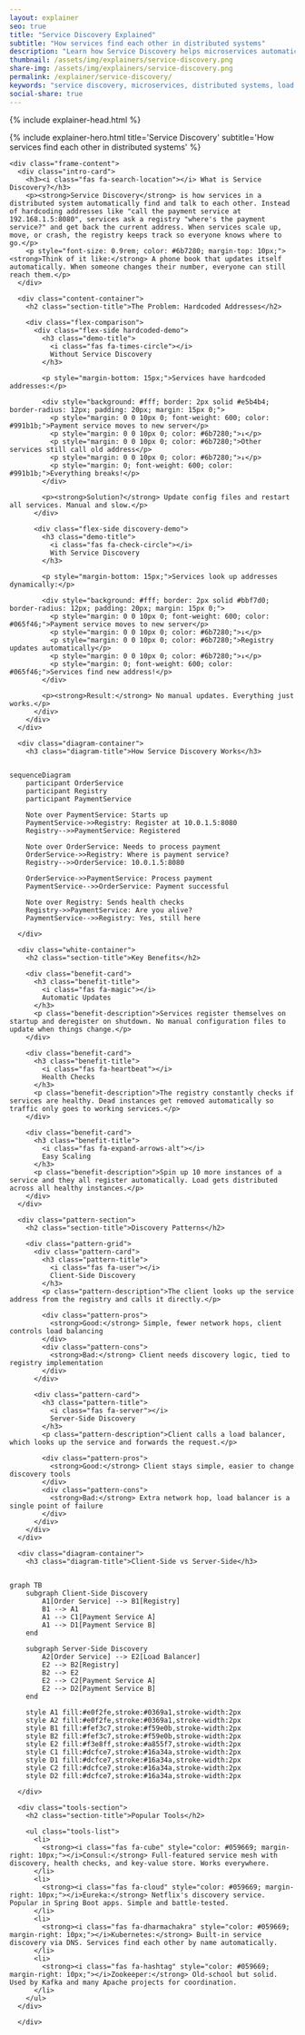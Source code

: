 ```yaml
---
layout: explainer
seo: true
title: "Service Discovery Explained"
subtitle: "How services find each other in distributed systems"
description: "Learn how Service Discovery helps microservices automatically find and talk to each other. Understand the difference between client-side and server-side discovery, when to use each approach, and see real-world examples with simple diagrams."
thumbnail: /assets/img/explainers/service-discovery.png
share-img: /assets/img/explainers/service-discovery.png
permalink: /explainer/service-discovery/
keywords: "service discovery, microservices, distributed systems, load balancing, service registry, consul, eureka, kubernetes service discovery"
social-share: true
---
```


{% include explainer-head.html %}

<style>

/* Approach Demo */
.hardcoded-demo {
  background: linear-gradient(135deg, #fef8f8 0%, #fdf2f2 100%);
  border-color: #e5b4b4;
}

.discovery-demo {
  background: linear-gradient(135deg, #f6fdf9 0%, #f0fdf4 100%);
  border-color: #bbf7d0;
}

.hardcoded-demo .demo-title {
  color: #b91c1c;
}

.discovery-demo .demo-title {
  color: #059669;
}

/* Pattern Cards */
.pattern-section {
  margin: 50px 0;
  padding: 40px;
  background: #f8fafc;
  border-radius: 16px;
  border: 2px solid #e2e8f0;
}

.pattern-grid {
  display: grid;
  grid-template-columns: 1fr 1fr;
  gap: 30px;
  margin: 30px 0;
}

.pattern-card {
  background: white;
  border: 2px solid #d1d5db;
  border-radius: 12px;
  padding: 25px;
  transition: all 0.3s ease;
  box-shadow: 0 4px 15px rgba(148, 163, 184, 0.1);
}

.pattern-card:hover {
  transform: translateY(-3px);
  box-shadow: 0 8px 25px rgba(148, 163, 184, 0.2);
  border-color: #6b7280;
}

.pattern-title {
  color: #374151;
  font-size: 1.3rem;
  font-weight: 700;
  margin: 0 0 15px 0;
  display: flex;
  align-items: center;
  gap: 10px;
}

.pattern-description {
  color: #6b7280;
  font-size: 1rem;
  line-height: 1.6;
  margin-bottom: 15px;
}

.pattern-pros {
  background: #f0fdf4;
  border-left: 4px solid #059669;
  padding: 12px;
  border-radius: 8px;
  font-size: 0.9rem;
  line-height: 1.6;
  color: #374151;
  margin-top: 15px;
}

.pattern-cons {
  background: #fef2f2;
  border-left: 4px solid #b91c1c;
  padding: 12px;
  border-radius: 8px;
  font-size: 0.9rem;
  line-height: 1.6;
  color: #374151;
  margin-top: 10px;
}

/* Benefits Cards */
.benefit-card {
  background: linear-gradient(135deg, #f0f9ff 0%, #e0f2fe 100%);
  border: 2px solid #0ea5e9;
  border-radius: 12px;
  padding: 25px;
  margin-bottom: 20px;
  transition: all 0.3s ease;
  box-shadow: 0 4px 15px rgba(14, 165, 233, 0.1);
}

.benefit-card:hover {
  transform: translateY(-3px);
  box-shadow: 0 8px 25px rgba(14, 165, 233, 0.2);
}

.benefit-title {
  color: #0c4a6e;
  font-size: 1.3rem;
  font-weight: 700;
  margin: 0 0 15px 0;
  display: flex;
  align-items: center;
  gap: 10px;
}

.benefit-description {
  color: #374151;
  margin-bottom: 10px;
  line-height: 1.6;
}

/* Tools Section */
.tools-section {
  margin: 50px 0;
  padding: 40px;
  background: linear-gradient(135deg, #f8fafc 0%, #f1f5f9 100%);
  border-radius: 16px;
  border: 2px solid #cbd5e1;
}

.tools-list {
  list-style: none;
  padding: 0;
  margin: 0;
}

.tools-list li {
  background: white;
  border: 2px solid #d1d5db;
  border-radius: 12px;
  padding: 20px;
  margin-bottom: 15px;
  font-size: 1.1rem;
  line-height: 1.6;
  color: #374151;
  transition: all 0.3s ease;
  box-shadow: 0 4px 15px rgba(148, 163, 184, 0.1);
}

.tools-list li:hover {
  transform: translateY(-3px);
  box-shadow: 0 8px 25px rgba(148, 163, 184, 0.2);
}

.tools-list li strong {
  color: #1e40af;
  font-weight: 700;
}

/* Decision Section */
.decision-section {
  margin: 50px 0;
  padding: 40px;
  background: #f8fafc;
  border-radius: 16px;
  border: 2px solid #e2e8f0;
}

.decision-grid {
  display: grid;
  grid-template-columns: 1fr 1fr;
  gap: 30px;
  margin: 30px 0;
}

.decision-card {
  padding: 25px;
  border-radius: 12px;
  border: 3px solid;
  background: white;
}

.decision-card.good {
  border-color: #059669;
  background: linear-gradient(135deg, #f0fdf4 0%, #ecfdf5 100%);
}

.decision-card.avoid {
  border-color: #b91c1c;
  background: linear-gradient(135deg, #fef2f2 0%, #fef2f2 100%);
}

.decision-title {
  font-size: 1.4rem;
  font-weight: 700;
  margin: 0 0 20px 0;
  display: flex;
  align-items: center;
  gap: 10px;
}

.decision-card.good .decision-title {
  color: #059669;
}

.decision-card.avoid .decision-title {
  color: #b91c1c;
}

.decision-list {
  margin: 0;
  padding-left: 0;
  list-style: none;
}

.decision-list li {
  margin-bottom: 10px;
  padding-left: 25px;
  position: relative;
  line-height: 1.6;
  color: #374151;
}

.decision-card.good .decision-list li::before {
  content: "✓";
  position: absolute;
  left: 0;
  color: #059669;
  font-weight: bold;
}

.decision-card.avoid .decision-list li::before {
  content: "✗";
  position: absolute;
  left: 0;
  color: #b91c1c;
  font-weight: bold;
}

/* Diagram Container */
.diagram-container {
  margin: 40px 0;
  padding: 30px;
  background: #f8fafc;
  border-radius: 16px;
  border: 2px solid #e2e8f0;
  text-align: center;
}

.diagram-title {
  font-size: 1.6rem;
  font-weight: 700;
  color: #374151;
  margin-bottom: 25px;
}

/* Mobile Responsiveness */
@media (max-width: 768px) {
  body {
    padding: 10px !important;
  }
  
  .explainer-frame {
    margin: 0;
    border-radius: 12px;
  }
  
  .hero-title {
    font-size: 2.2rem;
  }
  
  .hero-subtitle {
    font-size: 1rem;
  }
  
  .hero-header {
    padding: 30px 20px;
  }
  
  .frame-content {
    padding: 20px 15px;
  }
  
  .decision-grid,
  .pattern-grid {
    grid-template-columns: 1fr;
    gap: 20px;
  }
  
  .benefit-card {
    padding: 20px 15px;
  }
  
  .branding {
    position: static;
    display: inline-block;
    margin-bottom: 15px;
    font-size: 14px;
    padding: 8px 16px;
  }
  
  .section-title {
    font-size: 1.6rem;
  }
  
  .diagram-container,
  .decision-section,
  .pattern-section,
  .tools-section {
    margin: 30px 0;
    padding: 25px 15px;
  }
}

@media (max-width: 480px) {
  .hero-header {
    padding: 25px 15px;
  }
  
  .hero-title {
    font-size: 1.8rem;
    line-height: 1.2;
  }
  
  .hero-subtitle {
    font-size: 0.9rem;
  }
  
  .frame-content {
    padding: 15px 10px;
  }
  
  .intro-card {
    padding: 15px;
    margin-bottom: 25px;
  }
  
  .benefit-card {
    padding: 18px 15px;
  }
  
  .decision-card,
  .pattern-card {
    padding: 20px 15px;
  }
  
  .section-title {
    font-size: 1.4rem;
    margin-bottom: 25px;
  }
}
</style>

<div class="explainer">
  <div class="explainer-frame">
    {% include explainer-hero.html title='Service Discovery' subtitle='How services find each other in distributed systems' %}
    
    <div class="frame-content">
      <div class="intro-card">
        <h3><i class="fas fa-search-location"></i> What is Service Discovery?</h3>
        <p><strong>Service Discovery</strong> is how services in a distributed system automatically find and talk to each other. Instead of hardcoding addresses like "call the payment service at 192.168.1.5:8080", services ask a registry "where's the payment service?" and get back the current address. When services scale up, move, or crash, the registry keeps track so everyone knows where to go.</p>
        <p style="font-size: 0.9rem; color: #6b7280; margin-top: 10px;"><strong>Think of it like:</strong> A phone book that updates itself automatically. When someone changes their number, everyone can still reach them.</p>
      </div>

      <div class="content-container">
        <h2 class="section-title">The Problem: Hardcoded Addresses</h2>
        
        <div class="flex-comparison">
          <div class="flex-side hardcoded-demo">
            <h3 class="demo-title">
              <i class="fas fa-times-circle"></i>
              Without Service Discovery
            </h3>
            
            <p style="margin-bottom: 15px;">Services have hardcoded addresses:</p>
            
            <div style="background: #fff; border: 2px solid #e5b4b4; border-radius: 12px; padding: 20px; margin: 15px 0;">
              <p style="margin: 0 0 10px 0; font-weight: 600; color: #991b1b;">Payment service moves to new server</p>
              <p style="margin: 0 0 10px 0; color: #6b7280;">↓</p>
              <p style="margin: 0 0 10px 0; color: #6b7280;">Other services still call old address</p>
              <p style="margin: 0 0 10px 0; color: #6b7280;">↓</p>
              <p style="margin: 0; font-weight: 600; color: #991b1b;">Everything breaks!</p>
            </div>
            
            <p><strong>Solution?</strong> Update config files and restart all services. Manual and slow.</p>
          </div>
          
          <div class="flex-side discovery-demo">
            <h3 class="demo-title">
              <i class="fas fa-check-circle"></i>
              With Service Discovery
            </h3>
            
            <p style="margin-bottom: 15px;">Services look up addresses dynamically:</p>
            
            <div style="background: #fff; border: 2px solid #bbf7d0; border-radius: 12px; padding: 20px; margin: 15px 0;">
              <p style="margin: 0 0 10px 0; font-weight: 600; color: #065f46;">Payment service moves to new server</p>
              <p style="margin: 0 0 10px 0; color: #6b7280;">↓</p>
              <p style="margin: 0 0 10px 0; color: #6b7280;">Registry updates automatically</p>
              <p style="margin: 0 0 10px 0; color: #6b7280;">↓</p>
              <p style="margin: 0; font-weight: 600; color: #065f46;">Services find new address!</p>
            </div>
            
            <p><strong>Result:</strong> No manual updates. Everything just works.</p>
          </div>
        </div>
      </div>

      <div class="diagram-container">
        <h3 class="diagram-title">How Service Discovery Works</h3>
        
<pre><code class="language-mermaid">
sequenceDiagram
    participant OrderService
    participant Registry
    participant PaymentService
    
    Note over PaymentService: Starts up
    PaymentService->>Registry: Register at 10.0.1.5:8080
    Registry-->>PaymentService: Registered
    
    Note over OrderService: Needs to process payment
    OrderService->>Registry: Where is payment service?
    Registry-->>OrderService: 10.0.1.5:8080
    
    OrderService->>PaymentService: Process payment
    PaymentService-->>OrderService: Payment successful
    
    Note over Registry: Sends health checks
    Registry->>PaymentService: Are you alive?
    PaymentService-->>Registry: Yes, still here
</code></pre>
      </div>

      <div class="white-container">
        <h2 class="section-title">Key Benefits</h2>
        
        <div class="benefit-card">
          <h3 class="benefit-title">
            <i class="fas fa-magic"></i>
            Automatic Updates
          </h3>
          <p class="benefit-description">Services register themselves on startup and deregister on shutdown. No manual configuration files to update when things change.</p>
        </div>
        
        <div class="benefit-card">
          <h3 class="benefit-title">
            <i class="fas fa-heartbeat"></i>
            Health Checks
          </h3>
          <p class="benefit-description">The registry constantly checks if services are healthy. Dead instances get removed automatically so traffic only goes to working services.</p>
        </div>
        
        <div class="benefit-card">
          <h3 class="benefit-title">
            <i class="fas fa-expand-arrows-alt"></i>
            Easy Scaling
          </h3>
          <p class="benefit-description">Spin up 10 more instances of a service and they all register automatically. Load gets distributed across all healthy instances.</p>
        </div>
      </div>

      <div class="pattern-section">
        <h2 class="section-title">Discovery Patterns</h2>
        
        <div class="pattern-grid">
          <div class="pattern-card">
            <h3 class="pattern-title">
              <i class="fas fa-user"></i>
              Client-Side Discovery
            </h3>
            <p class="pattern-description">The client looks up the service address from the registry and calls it directly.</p>
            
            <div class="pattern-pros">
              <strong>Good:</strong> Simple, fewer network hops, client controls load balancing
            </div>
            <div class="pattern-cons">
              <strong>Bad:</strong> Client needs discovery logic, tied to registry implementation
            </div>
          </div>
          
          <div class="pattern-card">
            <h3 class="pattern-title">
              <i class="fas fa-server"></i>
              Server-Side Discovery
            </h3>
            <p class="pattern-description">Client calls a load balancer, which looks up the service and forwards the request.</p>
            
            <div class="pattern-pros">
              <strong>Good:</strong> Client stays simple, easier to change discovery tools
            </div>
            <div class="pattern-cons">
              <strong>Bad:</strong> Extra network hop, load balancer is a single point of failure
            </div>
          </div>
        </div>
      </div>

      <div class="diagram-container">
        <h3 class="diagram-title">Client-Side vs Server-Side</h3>
        
<pre><code class="language-mermaid">
graph TB
    subgraph Client-Side Discovery
        A1[Order Service] --> B1[Registry]
        B1 --> A1
        A1 --> C1[Payment Service A]
        A1 --> D1[Payment Service B]
    end
    
    subgraph Server-Side Discovery
        A2[Order Service] --> E2[Load Balancer]
        E2 --> B2[Registry]
        B2 --> E2
        E2 --> C2[Payment Service A]
        E2 --> D2[Payment Service B]
    end
    
    style A1 fill:#e0f2fe,stroke:#0369a1,stroke-width:2px
    style A2 fill:#e0f2fe,stroke:#0369a1,stroke-width:2px
    style B1 fill:#fef3c7,stroke:#f59e0b,stroke-width:2px
    style B2 fill:#fef3c7,stroke:#f59e0b,stroke-width:2px
    style E2 fill:#f3e8ff,stroke:#a855f7,stroke-width:2px
    style C1 fill:#dcfce7,stroke:#16a34a,stroke-width:2px
    style D1 fill:#dcfce7,stroke:#16a34a,stroke-width:2px
    style C2 fill:#dcfce7,stroke:#16a34a,stroke-width:2px
    style D2 fill:#dcfce7,stroke:#16a34a,stroke-width:2px
</code></pre>
      </div>

      <div class="tools-section">
        <h2 class="section-title">Popular Tools</h2>
        
        <ul class="tools-list">
          <li>
            <strong><i class="fas fa-cube" style="color: #059669; margin-right: 10px;"></i>Consul:</strong> Full-featured service mesh with discovery, health checks, and key-value store. Works everywhere.
          </li>
          <li>
            <strong><i class="fas fa-cloud" style="color: #059669; margin-right: 10px;"></i>Eureka:</strong> Netflix's discovery service. Popular in Spring Boot apps. Simple and battle-tested.
          </li>
          <li>
            <strong><i class="fas fa-dharmachakra" style="color: #059669; margin-right: 10px;"></i>Kubernetes:</strong> Built-in service discovery via DNS. Services find each other by name automatically.
          </li>
          <li>
            <strong><i class="fas fa-hashtag" style="color: #059669; margin-right: 10px;"></i>Zookeeper:</strong> Old-school but solid. Used by Kafka and many Apache projects for coordination.
          </li>
        </ul>
      </div>

      </div>
  </div>
</div>


